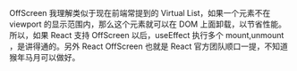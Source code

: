 OffScreen 我理解类似于现在前端常提到的 Virtual List，如果一个元素不在 viewport 的显示范围内，那么这个元素就可以在 DOM 上面卸载，以节省性能。所以，如果 React 支持 OffScreen 以后，useEffect 执行多个 mount,unmount ，是讲得通的。另外 React OffScreen 也就是 React 官方团队顺口一提，不知道猴年马月可以做好。
